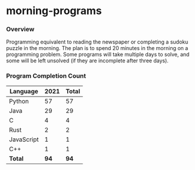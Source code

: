 # morning-programs

### Overview

Programming equivalent to reading the newspaper or completing a sudoku puzzle in the morning.  The plan is to spend 20 
minutes in the morning on a programming problem.  Some programs will take multiple days to solve, and some will be left 
unsolved (if they are incomplete after three days).

### Program Completion Count

| Language     | 2021   | Total  |
|--------------|--------|--------|
| Python       | 57     | 57     |
| Java         | 29     | 29     |
| C            | 4      | 4      |
| Rust         | 2      | 2      |
| JavaScript   | 1      | 1      |
| C++          | 1      | 1      |
| **Total**    | **94** | **94** |
